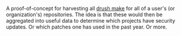 A proof-of-concept for harvesting all
[drush make](http://github.com/drush-ops/drush) for all of a user's
(or organization's) repositories. The idea is that these would then be
aggregated into useful data to determine which projects have security
updates. Or which patches one has used in the past year. Or more.
